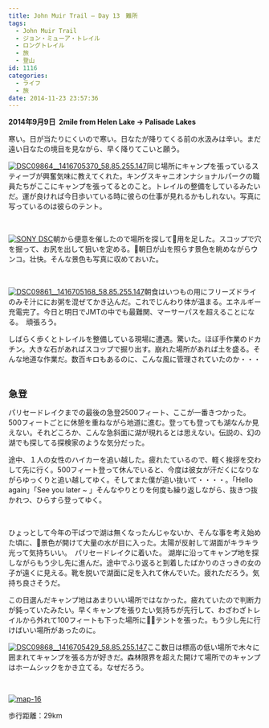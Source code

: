 ```yaml
---
title: John Muir Trail – Day 13　難所
tags:
  - John Muir Trail
  - ジョン・ミューア・トレイル
  - ロングトレイル
  - 旅
  - 登山
id: 1116
categories:
  - ライフ
  - 旅
date: 2014-11-23 23:57:36
---
```


**2014年9月9日  2mile from Helen Lake → Palisade Lakes**

寒い。日が当たりにくいので寒い。日なたが降りてくる前の水汲みは辛い。まだ遠い日なたの境目を見ながら、早く降りてこいと願う。

[![DSC09864__1416705370_58.85.255.147](http://mountainboy.boo.jp/wordpress/wp-content/uploads/2014/11/DSC09864__1416705370_58.85.255.147.jpg)](http://mountainboy.boo.jp/wordpress/wp-content/uploads/2014/11/DSC09864__1416705370_58.85.255.147.jpg)同じ場所にキャンプを張っているスティーブが興奮気味に教えてくれた。キングスキャニオンナショナルパークの職員たちがここにキャンプを張ってるとのこと。トレイルの整備をしているみたいだ。運が良ければ今日歩いている時に彼らの仕事が見れるかもしれない。写真に写っているのは彼らのテント。

&nbsp;

[![SONY DSC](http://mountainboy.boo.jp/wordpress/wp-content/uploads/2014/11/DSC09863.jpg)](http://mountainboy.boo.jp/wordpress/wp-content/uploads/2014/11/DSC09863.jpg)朝から便意を催したので場所を探して用を足した。スコップで穴を掘って、お尻を出して狙いを定める。朝日が山を照らす景色を眺めながらウンコ。壮快。そんな景色も写真に収めておいた。

&nbsp;

[![DSC09861__1416705168_58.85.255.147](http://mountainboy.boo.jp/wordpress/wp-content/uploads/2014/11/DSC09861__1416705168_58.85.255.147.jpg)](http://mountainboy.boo.jp/wordpress/wp-content/uploads/2014/11/DSC09861__1416705168_58.85.255.147.jpg)朝食はいつもの用にフリーズドライのみそ汁ににお粥を混ぜてかき込んだ。これでじんわり体が温まる。エネルギー充電完了。今日と明日でJMTの中でも最難関、マーサーパスを超えることになる。　頑張ろう。

しばらく歩くとトレイルを整備している現場に遭遇。驚いた。ほぼ手作業のドカチン。大きな石があればスコップで掘り出す。崩れた場所があれば土を盛る。そんな地道な作業だ。数百キロもあるのに、こんな風に管理されていたのか・・・

&nbsp;

<span style="font-size: 14pt;">**急登**</span>

パリセードレイクまでの最後の急登2500フィート、ここが一番きつかった。500フィートごとに休憩を重ねながら地道に進む。登っても登っても湖なんか見えない。それどころか、こんな急斜面に湖が現れるとは思えない。伝説の、幻の湖でも探してる探検家のような気分だった。

途中、１人の女性のハイカーを追い越した。疲れたているので、軽く挨拶を交わして先に行く。500フィート登って休んでいると、今度は彼女が汗だくになりながらゆっくりと追い越してゆく。そしてまた僕が追い抜いて・・・・。「Hello again」「See you later ~ 」そんなやりとりを何度も繰り返しながら、抜きつ抜かれつ、ひらすら登ってゆく。

&nbsp;

ひょっとして今年の干ばつで湖は無くなったんじゃないか、そんな事を考え始めた頃に、景色が開けて大量の水が目に入った。太陽が反射して湖面がキラキラ光って気持ちいい。　パリセードレイクに着いた。
湖岸に沿ってキャンプ地を探しながらもう少し先に進んだ。途中でふり返ると到着したばかりのさっきの女の子が遠くに見える。靴を脱いで湖面に足を入れて休んでいた。疲れただろう。気持ち良さそうだ。

この日選んだキャンプ地はあまりいい場所ではなかった。疲れていたので判断力が鈍っていたみたい。早くキャンプを張りたい気持ちが先行して、わざわざトレイルから外れて100フィートも下った場所にテントを張った。もう少し先に行けばいい場所があったのに。

[![DSC09868__1416705429_58.85.255.147](http://mountainboy.boo.jp/wordpress/wp-content/uploads/2014/11/DSC09868__1416705429_58.85.255.147.jpg)](http://mountainboy.boo.jp/wordpress/wp-content/uploads/2014/11/DSC09868__1416705429_58.85.255.147.jpg)ここ数日は標高の低い場所で木々に囲まれてキャンプを張る方が好きだ。森林限界を超えた開けて場所でのキャンプはホームシックをかき立てる。なぜだろう。

&nbsp;

[![map-16](http://mountainboy.boo.jp/wordpress/wp-content/uploads/2014/11/map-16.png)](http://mountainboy.boo.jp/wordpress/wp-content/uploads/2014/11/map-16.png)

歩行距離：29km

&nbsp;